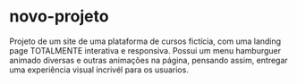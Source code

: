 # novo-projeto
 Projeto de um site de uma plataforma de cursos fictícia, com uma landing page TOTALMENTE interativa e responsiva. 
 Possui um menu hamburguer animado diversas e outras  animações na página, pensando assim, entregar uma experiência visual incrivél para os usuarios.
